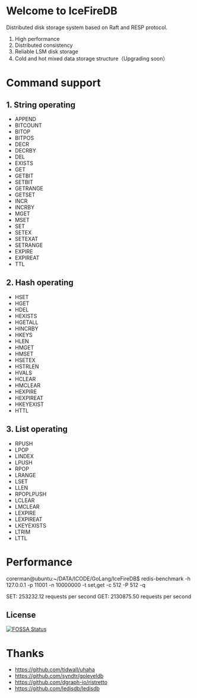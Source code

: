 <!--
 * @Author: gitsrc
 * @Date: 2021-08-17 11:27:19
 * @LastEditors: gitsrc
 * @LastEditTime: 2021-08-17 17:46:00
 * @FilePath: /IceFireDB/docs/index.md
-->

# Welcome to IceFireDB

<!--
 * @Author: gitsrc
 * @Date: 2020-12-23 13:30:07
 * @LastEditors: gitsrc
 * @LastEditTime: 2021-06-10 11:26:39
 * @FilePath: /IceFireDB/README.md
-->

Distributed disk storage system based on Raft and RESP protocol.

1. High performance
2. Distributed consistency
3. Reliable LSM disk storage
4. Cold and hot mixed data storage structure（Upgrading soon）

# Command support
## 1. String operating
* APPEND
* BITCOUNT
* BITOP
* BITPOS
* DECR
* DECRBY
* DEL
* EXISTS
* GET
* GETBIT
* SETBIT
* GETRANGE
* GETSET
* INCR
* INCRBY
* MGET
* MSET
* SET
* SETEX
* SETEXAT
* SETRANGE
* EXPIRE
* EXPIREAT
* TTL
## 2. Hash operating
* HSET
* HGET
* HDEL
* HEXISTS
* HGETALL
* HINCRBY
* HKEYS
* HLEN
* HMGET
* HMSET
* HSETEX
* HSTRLEN
* HVALS
* HCLEAR
* HMCLEAR
* HEXPIRE
* HEXPIREAT
* HKEYEXIST
* HTTL

## 3. List operating
* RPUSH
* LPOP
* LINDEX
* LPUSH
* RPOP
* LRANGE
* LSET
* LLEN
* RPOPLPUSH
* LCLEAR
* LMCLEAR
* LEXPIRE
* LEXPIREAT
* LKEYEXISTS
* LTRIM
* LTTL

# Performance

corerman@ubuntu:~/DATA/ICODE/GoLang/IceFireDB$ redis-benchmark  -h 127.0.0.1 -p 11001 -n 10000000 -t set,get -c 512 -P 512 -q

SET: 253232.12 requests per second
GET: 2130875.50 requests per second

## License
[![FOSSA Status](https://app.fossa.com/api/projects/git%2Bgithub.com%2Fgitsrc%2FIceFireDB.svg?type=large)](https://app.fossa.com/projects/git%2Bgithub.com%2Fgitsrc%2FIceFireDB?ref=badge_large)

# Thanks
* https://github.com/tidwall/uhaha
* https://github.com/syndtr/goleveldb
* https://github.com/dgraph-io/ristretto
* https://github.com/ledisdb/ledisdb